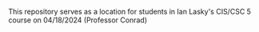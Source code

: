 This repository serves as a location for students in Ian Lasky's CIS/CSC 5 course on 04/18/2024 (Professor Conrad)
